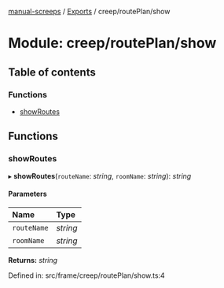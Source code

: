 [manual-screeps](../README.md) / [Exports](../modules.md) / creep/routePlan/show

# Module: creep/routePlan/show

## Table of contents

### Functions

- [showRoutes](creep_routeplan_show.md#showroutes)

## Functions

### showRoutes

▸ **showRoutes**(`routeName`: *string*, `roomName`: *string*): *string*

#### Parameters

| Name | Type |
| :------ | :------ |
| `routeName` | *string* |
| `roomName` | *string* |

**Returns:** *string*

Defined in: src/frame/creep/routePlan/show.ts:4

